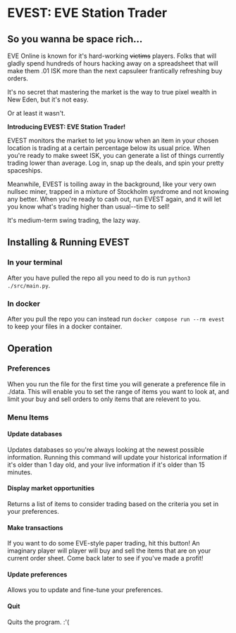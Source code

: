 # EVEST: EVE Station Trader

## So you wanna be space rich...

EVE Online is known for it's hard-working ~~victims~~ players. Folks that will gladly spend hundreds of hours hacking away on a spreadsheet that will make them .01 ISK more than the next capsuleer frantically refreshing buy orders.

It's no secret that mastering the market is the way to true pixel wealth in New Eden, but it's not easy.

Or at least it wasn't.

**Introducing EVEST: EVE Station Trader!**

EVEST monitors the market to let you know when an item in your chosen location is trading at a certain percentage below its usual price. When you're ready to make sweet ISK, you can generate a list of things currently trading lower than average. Log in, snap up the deals, and spin your pretty spaceships.

Meanwhile, EVEST is toiling away in the background, like your very own nullsec miner, trapped in a mixture of Stockholm syndrome and not knowing any better. When you're ready to cash out, run EVEST again, and it will let you know what's trading higher than usual--time to sell!

It's medium-term swing trading, the lazy way.

## Installing & Running EVEST

### In your terminal

After you have pulled the repo all you need to do is run `python3 ./src/main.py`.

### In docker

After you pull the repo you can instead run `docker compose run --rm evest` to keep your files in a docker container.

## Operation

### Preferences

When you run the file for the first time you will generate a preference file in ./data. This will enable you to set the range of items you want to look at, and limit your buy and sell orders to only items that are relevent to you.

### Menu Items

#### Update databases

Updates databases so you're always looking at the newest possible information. Running this command will update your historical information if it's older than 1 day old, and your live information if it's older than 15 minutes.

#### Display market opportunities

Returns a list of items to consider trading based on the criteria you set in your preferences.

#### Make transactions

If you want to do some EVE-style paper trading, hit this button! An imaginary player will player will buy and sell the items that are on your current order sheet. Come back later to see if you've made a profit!

#### Update preferences

Allows you to update and fine-tune your preferences.

#### Quit

Quits the program. :'(
